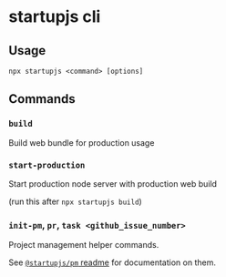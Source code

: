 # startupjs cli

## Usage

```
npx startupjs <command> [options]
```

## Commands

### `build`

Build web bundle for production usage

### `start-production`

Start production node server with production web build

(run this after `npx startupjs build`)

### `init-pm`, `pr`, `task <github_issue_number>`

Project management helper commands.

See [`@startupjs/pm` readme](../pm) for documentation on them.
